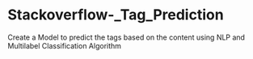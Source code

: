 # Stackoverflow-_Tag_Prediction
Create a Model to predict the tags based on the content using NLP and Multilabel Classification Algorithm

